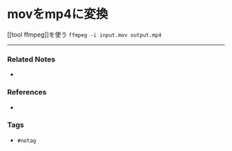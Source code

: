 # movをmp4に変換
[[tool ffmpeg]]を使う
`ffmpeg -i input.mov output.mp4`

---
### Related Notes
- 

### References
- 

### Tags
- `#notag`